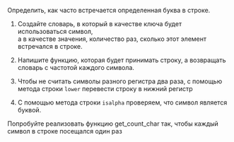 Определить, как часто встречается определенная буква в строке.

1. Создайте словарь, в который в качестве ключа будет использоваться символ,  
а в качестве значения, количество раз, сколько этот элемент встречался в строке.  

1. Напишите функцию, которая будет принимать строку, а возвращать словарь с частотой каждого символа.

1. Чтобы не считать символы разного регистра два раза, с помощью метода строки `lower` перевести строку в нижний регистр

1. С помощью метода строки `isalpha` проверяем, что символ является буквой.

<div class="hint">
  Попробуйте реализовать функцию get_count_char так, чтобы каждый символ в строке посещался один раз
</div>
